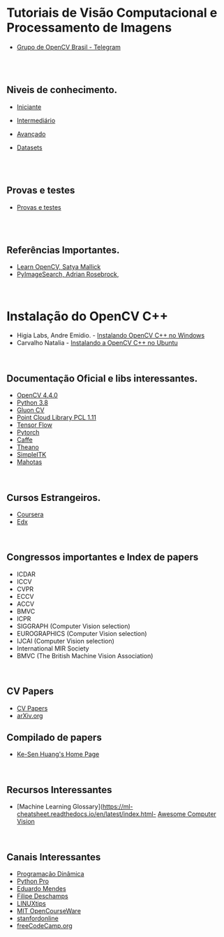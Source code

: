 # Tutoriais de Visão Computacional e Processamento de Imagens

- [Grupo de OpenCV Brasil -  Telegram](https://t.me/opencvBrasil)

<br><br>

## Niveis de conhecimento.

- [Iniciante](Iniciante/README.md)

- [Intermediário](Intermediario/README.md)

- [Avançado](avançado/README.md)

- [Datasets](Datasets/README.md)



<br>
<br>


## Provas e testes

- [Provas e testes](https://github.com/Grupo-OpenCV-BR/provas-testes)

<br>
<br>


## Referências Importantes.

- [Learn OpenCV, Satya Mallick](https://www.learnopencv.com/)
- [PyImageSearch, Adrian Rosebrock,](https://www.pyimagesearch.com/)

<br>

# Instalação do OpenCV C++

 -  Higia Labs, Andre Emidio. -  [Instalando OpenCV C++ no Windows](https://medium.com/higialabs/instalando-opencv-no-windows-4ac77e334d89)
 -  Carvalho Natalia - [Instalando a OpenCV C++ no Ubuntu](https://medium.com/@carvalho.natalia03/instalando-a-opencv-c-no-linux-98d7fc71e996)
  
<br>

## Documentação Oficial e libs interessantes.

 -  [OpenCV 4.4.0](https://docs.opencv.org/4.4.0/)
 -  [Python 3.8](https://docs.python.org/pt-br/3/)
 -  [Gluon CV](https://gluon-cv.mxnet.io/)
 -  [Point Cloud Library PCL 1.11](https://pointclouds.org/documentation/)
 -  [Tensor Flow](https://www.tensorflow.org/?hl=pt-br)
 -  [Pytorch](https://pytorch.org/docs/stable/index.html)
 -  [Caffe](https://caffe.berkeleyvision.org/)
 -  [Theano](http://deeplearning.net/software/theano/)
 -  [SimpleITK](https://simpleitk.org/)
 -  [Mahotas](https://mahotas.readthedocs.io/en/latest/)

<br>

## Cursos Estrangeiros.

- [Coursera](https://pt.coursera.org/)
- [Edx](https://www.edx.org/)

<br>

## Congressos importantes e Index de papers

- ICDAR
- ICCV
- CVPR
- ECCV
- ACCV
- BMVC
- ICPR
- SIGGRAPH (Computer Vision selection) 
- EUROGRAPHICS (Computer Vision selection)
- IJCAI (Computer Vision selection)
- International MIR Society
- BMVC (The British Machine Vision Association)

<br>

## CV Papers

- [CV Papers](http://www.cvpapers.com/)
- [arXiv.org](https://arxiv.org/)

## Compilado de papers 

- [Ke-Sen Huang's Home Page](http://kesen.realtimerendering.com/)

<br>  

## Recursos Interessantes 

- [Machine Learning Glossary](https://ml-cheatsheet.readthedocs.io/en/latest/index.html- [Awesome Computer Vision](https://github.com/jbhuang0604/awesome-computer-vision)

<br>

## Canais Interessantes

- [Programação Dinâmica](https://www.youtube.com/c/Programa%C3%A7%C3%A3oDin%C3%A2mica/)
- [Python Pro](https://www.youtube.com/channel/UCGjx62365UJ8XTWU_5GZC-g)
- [Eduardo Mendes](https://www.youtube.com/channel/UCAaKeg-BocRqphErdtIUFFw)
- [Filipe Deschamps](https://www.youtube.com/channel/UCU5JicSrEM5A63jkJ2QvGYw)
- [LINUXtips](https://www.youtube.com/channel/UCJnKVGmXRXrH49Tvrx5X0Sw)
- [MIT OpenCourseWare](https://www.youtube.com/channel/UCEBb1b_L6zDS3xTUrIALZOw)
- [stanfordonline](https://www.youtube.com/user/stanfordonline/playlists)
- [freeCodeCamp.org](https://www.youtube.com/channel/UC8butISFwT-Wl7EV0hUK0BQ)

